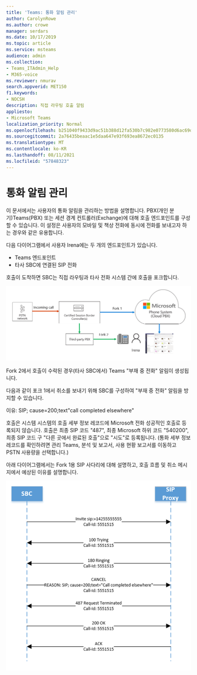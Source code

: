 ```yaml
---
title: 'Teams: 통화 알림 관리'
author: CarolynRowe
ms.author: crowe
manager: serdars
ms.date: 10/17/2019
ms.topic: article
ms.service: msteams
audience: admin
ms.collection:
- Teams_ITAdmin_Help
- M365-voice
ms.reviewer: nmurav
search.appverid: MET150
f1.keywords:
- NOCSH
description: 직접 라우팅 호출 알림
appliesto:
- Microsoft Teams
localization_priority: Normal
ms.openlocfilehash: b251040f9433d9ac51b388d12fa530b7c982e0773580d6ac69d41825fbba1ae6
ms.sourcegitcommit: 2a76435beaac1e5daa647e93f693ea8672ec0135
ms.translationtype: MT
ms.contentlocale: ko-KR
ms.lasthandoff: 08/11/2021
ms.locfileid: "57848323"
---
```

# <a name="manage-call-notifications"></a>통화 알림 관리

이 문서에서는 사용자의 통화 알림을 관리하는 방법을 설명합니다. PBX(개인 분기)Teams(PBX) 또는 세션 경계 컨트롤러(Exchange)에 대해 호출 엔드포인트를 구성할 수 있습니다.  이 설정은 사용자의 모바일 및 책상 전화에 동시에 전화를 보내고자 하는 경우와 같은 유용합니다.   

다음 다이어그램에서 사용자 Irena에는 두 개의 엔드포인트가 있습니다.

- Teams 엔드포인트
- 타사 SBC에 연결된 SIP 전화

호출이 도착하면 SBC는 직접 라우팅과 타사 전화 시스템 간에 호출을 포크합니다.


![포크된 엔드포인트를 Teams 다이어그램](media/direct-routing-call-notification-1.png)

Fork 2에서 호출이 수락된 경우(타사 SBC에서) Teams "부재 중 전화" 알림이 생성됩니다.  

다음과 같이 포크 1에서 취소를 보내기 위해 SBC를 구성하여 "부재 중 전화" 알림을 방지할 수 있습니다.

이유: SIP; cause=200;text"call completed elsewhere" 

호출은 시스템 시스템의 호출 세부 정보 레코드에 Microsoft 전화 성공적인 호출로 등록되지 않습니다. 호출은 최종 SIP 코드 "487", 최종 Microsoft 하위 코드 "540200", 최종 SIP 코드 구 "다른 곳에서 완료된 호출"으로 "시도"로 등록됩니다.  (통화 세부 정보 레코드를 확인하려면 관리 Teams, 분석 및 보고서, 사용 현황 보고서를 이동하고 PSTN 사용량을 선택합니다.)


아래 다이어그램에서는 Fork 1용 SIP 사다리에 대해 설명하고, 호출 흐름 및 취소 메시지에서 예상된 이유를 설명합니다. 

![다이어그램은 포크된 엔드포인트를 Teams 보여줍니다.](media/direct-routing-call-notification-2.png)
